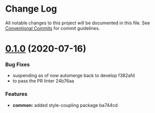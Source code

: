 # Change Log

All notable changes to this project will be documented in this file.
See [Conventional Commits](https://conventionalcommits.org) for commit guidelines.

# [0.1.0](/compare/v0.0.8-alpha.0...v0.1.0) (2020-07-16)


### Bug Fixes

* suspending as of now automerge back to develop f382afd
* to pass the PR linter 24b76aa


### Features

* **common:** added style-coupling package ba744cd
